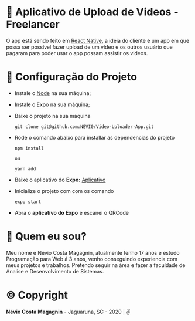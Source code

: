 # :movie_camera: Aplicativo de Upload de Videos - Freelancer

O app está sendo feito em [React Native](https://reactnative.dev/docs/getting-started), a ideia do cliente é um app em que possa ser possível fazer upload de um vídeo e os outros usuário que pagaram para poder usar o app possam assistir os videos.

# :wrench: Configuração do Projeto

* Instale o [Node](https://nodejs.org/en/) na sua máquina;

* Instale o [Expo](https://docs.expo.io/) na sua máquina;

* Baixe o projeto na sua máquina
	```
	git clone git@github.com:NEVI0/Video-Uploader-App.git
	```


* Rode o comando abaixo para installar as dependencias do projeto
	```
	npm install
	
	ou

	yarn add
	```

* Baixe o aplicativo do **Expo:** [Aplicativo](https://play.google.com/store/apps/details?id=host.exp.exponent)

* Inicialize o projeto com com os comando
	```
	expo start
	```

* Abra o **aplicativo do Expo** e escanei o QRCode

# :boy: Quem eu sou?

Meu nome é Névio Costa Magagnin, atualmente tenho 17 anos e estudo Programação para Web á 3 anos, venho conseguindo experiencia com meus projetos e trabalhos. Pretendo seguir na área e fazer a faculdade de Analise e Desenvolvimento de Sistemas.

# :copyright: Copyright

**Névio Costa Magagnin** - Jaguaruna, SC - 2020 | :v: